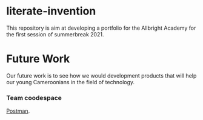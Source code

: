 # literate-invention
This repository is aim at developing a portfolio for the Allbright Academy for the first session of summerbreak 2021.
# Future Work
Our future work is to see how we would development products that will help our young Cameroonians in the field of technology.
### Team coodespace
[Postman](https://app.getpostman.com/join-team?invite_code=1b1e78b40996bf5fed38b96261ff84f7).
